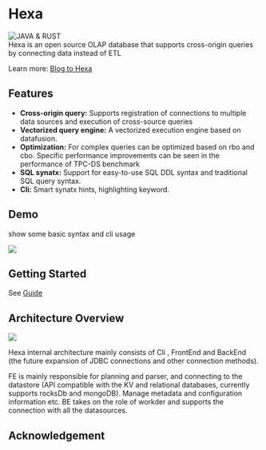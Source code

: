 # Hexa
<img src="https://img.shields.io/badge/Made%20with-JAVA&RUST-red" alt="JAVA & RUST"><br>
Hexa is an open source OLAP database that supports cross-origin queries by connecting data instead of ETL <br>

Learn more: [Blog to Hexa]()

## Features

* **Cross-origin query:** Supports registration of connections to multiple data sources and execution of cross-source queries
* **Vectorized query engine:** A vectorized execution engine based on datafusion.
* **Optimization:** For complex queries can be optimized based on rbo and cbo. Specific performance improvements can be seen in the performance of TPC-DS benchmark
* **SQL synatx:** Support for easy-to-use SQL DDL syntax and traditional SQL query syntax.
* **Cli:** Smart synatx hints, highlighting keyword.


## Demo
show some basic syntax and cli usage
 <p align="left">
    <img src="https://suibianwanwan.oss-cn-hangzhou.aliyuncs.com/hexa.gif">
   </a>
</p>

## Getting Started
See [Guide](docs/guide.md)


## Architecture Overview

 <p align="left">
    <img src="https://suibianwanwan.oss-cn-hangzhou.aliyuncs.com/Hexa%20Architecture.png">
   </a>
</p>

Hexa internal architecture mainly consists of Cli , FrontEnd and BackEnd (the future expansion of JDBC connections and other connection methods).

FE is mainly responsible for planning and parser, and connecting to the datastore (API compatible with the KV and relational databases, currently supports rocksDb and mongoDB). Manage metadata and configuration information etc. BE takes on the role of workder and supports the connection with all the datasources.


## Acknowledgement
